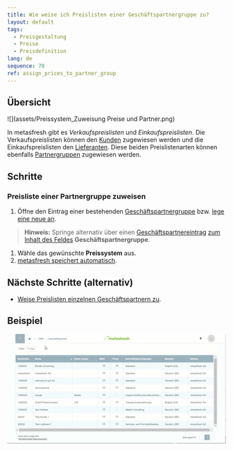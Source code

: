 ```yaml
---
title: Wie weise ich Preislisten einer Geschäftspartnergruppe zu?
layout: default
tags:
  - Preisgestaltung
  - Preise
  - Preisdefinition
lang: de
sequence: 70
ref: assign_prices_to_partner_group
---
```


## Übersicht
![](assets/Preissystem_Zuweisung Preise und Partner.png)

In metasfresh gibt es *Verkaufspreislisten* und *Einkaufspreislisten*. Die Verkaufspreislisten können den [Kunden](Zuweisung_Preise_Partner) zugewiesen werden und die Einkaufspreislisten den [Lieferanten](Zuweisung_Preise_Partner). Diese beiden Preislistenarten können ebenfalls [Partnergruppen](Neue_Geschaeftspartnergruppe) zugewiesen werden.

## Schritte

### Preisliste einer Partnergruppe zuweisen
1. Öffne den Eintrag einer bestehenden [Geschäftspartnergruppe](Menu) bzw. [lege eine neue an](Neue_Geschaeftspartnergruppe).
 >**Hinweis:** Springe alternativ über einen [Geschäftspartnereintrag](Neuer_Geschaeftspartner) [zum Inhalt des Feldes](Springezu) **Geschäftspartnergruppe**.

1. Wähle das gewünschte **Preissystem** aus.
1. [metasfresh speichert automatisch](Speicheranzeige).

## Nächste Schritte (alternativ)
- [Weise Preislisten einzelnen Geschäftspartnern zu](Zuweisung_Preise_Partner).

## Beispiel
![](assets/Zuweisung_Preise_Partnergruppe.gif)
